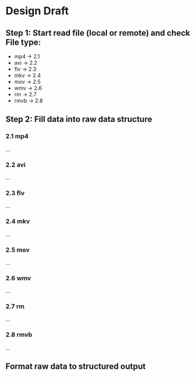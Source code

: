 # Design Draft

## Step 1: Start read file (local or remote) and check File type: 

  - mp4 -> 2.1
  - avi -> 2.2
  - flv -> 2.3
  - mkv -> 2.4
  - mov -> 2.5
  - wmv -> 2.6
  - rm -> 2.7
  - rmvb -> 2.8

## Step 2: Fill data into raw data structure
  
### 2.1 mp4

...

### 2.2 avi

...

### 2.3 flv

...

### 2.4 mkv

...

### 2.5 mov

...

### 2.6 wmv

...

### 2.7 rm

...

### 2.8 rmvb

...


## Format raw data to structured output
